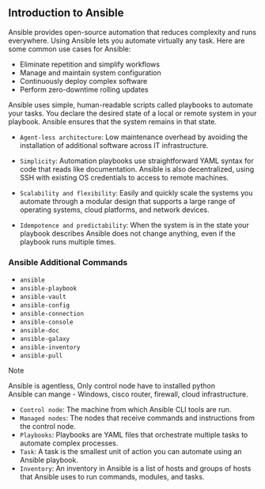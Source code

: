 ## Introduction to Ansible

Ansible provides open-source automation that reduces complexity and runs everywhere. Using Ansible lets you automate virtually any task. Here are some common use cases for Ansible:

- Eliminate repetition and simplify workflows
- Manage and maintain system configuration
- Continuously deploy complex software
- Perform zero-downtime rolling updates

Ansible uses simple, human-readable scripts called playbooks to automate your tasks. You declare the desired state of a local or remote system in your playbook. Ansible ensures that the system remains in that state.

- `Agent-less architecture`: Low maintenance overhead by avoiding the installation of additional software across IT infrastructure.
- `Simplicity`: Automation playbooks use straightforward YAML syntax for code that reads like documentation. Ansible is also decentralized, using SSH with existing OS credentials to access to remote machines.

- `Scalability and flexibility`: Easily and quickly scale the systems you automate through a modular design that supports a large range of operating systems, cloud platforms, and network devices.

- `Idempotence and predictability`: When the system is in the state your playbook describes Ansible does not change anything, even if the playbook runs multiple times.



### Ansible Additional Commands

- `ansible`
- `ansible-playbook`
- `ansible-vault`
- `ansible-config`
- `ansible-connection`
- `ansible-console`
- `ansible-doc`
- `ansible-galaxy`
- `ansible-inventory`
- `ansible-pull`

> [!NOTE]
Ansible is agentless, Only control node have to installed python<br>
Ansible can mange - Windows, cisco router, firewall, cloud infrastructure.<br>
- `Control node`: The machine from which Ansible CLI tools are run. 
- `Managed nodes`: The nodes that receive commands and instructions from the control node.
- `Playbooks`: Playbooks are YAML files that orchestrate multiple tasks to automate complex processes.
- `Task`: A task is the smallest unit of action you can automate using an Ansible playbook.
- `Inventory`: An inventory in Ansible is a list of hosts and groups of hosts that Ansible uses to run commands, modules, and tasks.
  


